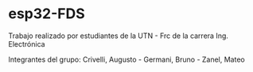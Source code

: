 
# esp32-FDS

Trabajo realizado por estudiantes de la UTN - Frc de la carrera Ing. Electrónica

Integrantes del grupo: Crivelli, Augusto - Germani, Bruno - Zanel, Mateo 
